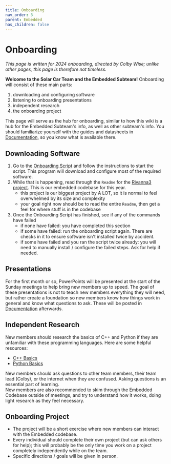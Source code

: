 ```yaml
---
title: Onboarding
nav_order: 3
parent: Embedded
has_children: false
---
```

# Onboarding

*This page is written for 2024 onboarding, directed by Colby Wise; unlike other pages, this page is therefore not timeless.*

**Welcome to the Solar Car Team and the Embedded Subteam!** Onboarding will consist of these main parts:
1. downloading and configuring software
2. listening to onboarding presentations
3. independent research
4. the onboarding project

This page will serve as the hub for onboarding, similar to how this wiki is a hub for the Embedded Subteam's info, as well as other subteam's info. You should familiarize yourself with the guides and datasheets in [Documentation](https://solarcaratuva.github.io/Embedded/documentation.html), so you know what is available there. 

## Downloading Software

1. Go to the [Onboarding Script](https://github.com/solarcaratuva/Onboarding_Installer) and follow the instructions to start the script. This program will download and configure most of the required software. 
2. While that is happening, read through the `Readme` for the [Rivanna3 project](https://github.com/solarcaratuva/Rivanna3). This is our embedded codebase for this year.
    - this project is our biggest project by A LOT, so it is normal to feel overwhelmed by its size and complexity 
    - your goal right now should be to read the entire `Readme`, then get a feel for where stuff is in the codebase
3. Once the Onboarding Script has finished, see if any of the commands have failed
    - if none have failed: you have completed this section
    - if some have failed: run the onboarding script again. There are checks in it to ensure software isn't installed twice by accident.
    - if some have failed and you ran the script twice already: you will need to manually install / configure the failed steps. Ask for help if needed.

## Presentations

For the first month or so, PowerPoints will be presented at the start of the Sunday meetings to help bring new members up to speed. The goal of these presentations is not to teach new members everything they will need, but rather create a foundation so new members know how things work in general and know what questions to ask. These will be posted in [Documentation](https://solarcaratuva.github.io/Embedded/documentation.html) afterwards. 

## Independent Research

New members should research the basics of C++ and Python if they are unfamiliar with these programming languages. Here are some helpful resources:
- [C++ Basics](https://www.w3schools.com/cpp/default.asp)
- [Python Basics](https://www.w3schools.com/python/)

New members should ask questions to other team members, their team lead (Colby), or the internet when they are confused. Asking questions is an essential part of learning. <br>
New members are also recommended to skim through the Embedded Codebase outside of meetings, and try to understand how it works, doing light research as they feel necessary. 

## Onboarding Project

- The project will be a short exercise where new members can interact with the Embedded codebase.
- Every individual should complete their own project (but can ask others for help); this will probably be the only time you work on a project completely independently while on the team.
- Specific directions / goals will be given in person. 
